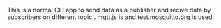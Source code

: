 This is a normal CLI app to send data as a publisher and recive data by subscribers on different topic .
mqtt.js is and test.mosquitto.org is used.
